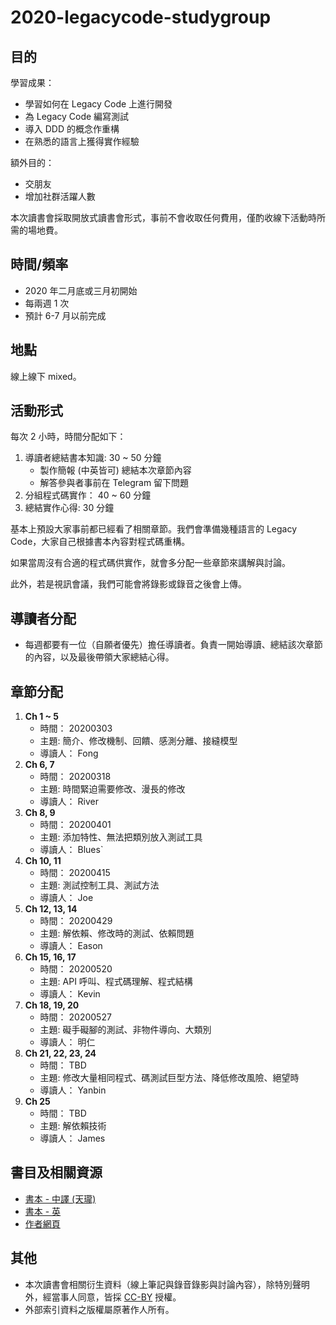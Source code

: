 # 2020-legacycode-studygroup

## 目的

學習成果：

- 學習如何在 Legacy Code 上進行開發
- 為 Legacy Code 編寫測試
- 導入 DDD 的概念作重構
- 在熟悉的語言上獲得實作經驗

額外目的：

- 交朋友
- 增加社群活躍人數

本次讀書會採取開放式讀書會形式，事前不會收取任何費用，僅酌收線下活動時所需的場地費。

## 時間/頻率

- 2020 年二月底或三月初開始
- 每兩週 1 次
- 預計 6-7 月以前完成

## 地點

線上線下 mixed。

## 活動形式

每次 2 小時，時間分配如下：

1. 導讀者總結書本知識: 30 ~ 50 分鐘
   - 製作簡報 (中英皆可) 總結本次章節內容
   - 解答參與者事前在 Telegram 留下問題
2. 分組程式碼實作： 40 ~ 60 分鐘
3. 總結實作心得: 30 分鐘

基本上預設大家事前都已經看了相關章節。我們會準備幾種語言的 Legacy Code，大家自己根據書本內容對程式碼重構。

如果當周沒有合適的程式碼供實作，就會多分配一些章節來講解與討論。

此外，若是視訊會議，我們可能會將錄影或錄音之後會上傳。

## 導讀者分配

- 每週都要有一位（自願者優先）擔任導讀者。負責一開始導讀、總結該次章節的內容，以及最後帶領大家總結心得。

## 章節分配

1. **Ch 1 ~ 5**
   - 時間： 20200303
   - 主題: 簡介、修改機制、回饋、感測分離、接縫模型
   - 導讀人： Fong
1. **Ch 6, 7**
   - 時間： 20200318
   - 主題: 時間緊迫需要修改、漫長的修改
   - 導讀人： River
1. **Ch 8, 9**
   - 時間： 20200401
   - 主題: 添加特性、無法把類別放入測試工具
   - 導讀人： Blues`
1. **Ch 10, 11**
   - 時間： 20200415
   - 主題: 測試控制工具、測試方法
   - 導讀人： Joe
1. **Ch 12, 13, 14**
   - 時間： 20200429
   - 主題: 解依賴、修改時的測試、依賴問題
   - 導讀人： Eason
1. **Ch 15, 16, 17**
   - 時間： 20200520
   - 主題: API 呼叫、程式碼理解、程式結構
   - 導讀人： Kevin
1. **Ch 18, 19, 20**
   - 時間： 20200527
   - 主題: 礙手礙腳的測試、非物件導向、大類別
   - 導讀人： 明仁
1. **Ch 21, 22, 23, 24**
   - 時間： TBD
   - 主題: 修改大量相同程式、碼測試巨型方法、降低修改風險、絕望時
   - 導讀人： Yanbin
1. **Ch 25**
   - 時間： TBD
   - 主題: 解依賴技術
   - 導讀人： James

## 書目及相關資源

- [書本 - 中譯 (天瓏)](https://www.tenlong.com.tw/products/9789864344000)
- [書本 - 英](https://github.com/ontiyonke/book-1/blob/master/%5BPROGRAMMING%5D%5BWorking%20Effectively.%20with%20Legacy%20Code%5D.pdf)
- [作者網頁](https://michaelfeathers.silvrback.com/)

## 其他

- 本次讀書會相關衍生資料（線上筆記與錄音錄影與討論內容），除特別聲明外，經當事人同意，皆採 [CC-BY](https://creativecommons.org/licenses/by/3.0/tw/) 授權。
- 外部索引資料之版權屬原著作人所有。
